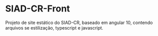 # SIAD-CR-Front
Projeto de site estático do SIAD-CR, baseado em angular 10, contendo arquivos se estilização, typescript e javascript.
